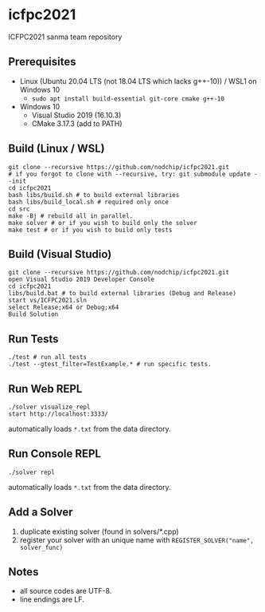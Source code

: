 # icfpc2021
ICFPC2021 sanma team repository

## Prerequisites

* Linux (Ubuntu 20.04 LTS (not 18.04 LTS which lacks g++-10)) / WSL1 on Windows 10
  * `sudo apt install build-essential git-core cmake g++-10`
* Windows 10
  * Visual Studio 2019 (16.10.3)
  * CMake 3.17.3 (add to PATH)

## Build (Linux / WSL)

```
git clone --recursive https://github.com/nodchip/icfpc2021.git
# if you forgot to clone with --recursive, try: git submodule update --init
cd icfpc2021
bash libs/build.sh # to build external libraries
bash libs/build_local.sh # required only once
cd src
make -Bj # rebuild all in parallel.
make solver # or if you wish to build only the solver
make test # or if you wish to build only tests
```

## Build (Visual Studio)

```
git clone --recursive https://github.com/nodchip/icfpc2021.git
open Visual Studio 2019 Developer Console
cd icfpc2021
libs/build.bat # to build external libraries (Debug and Release)
start vs/ICFPC2021.sln
select Release;x64 or Debug;x64
Build Solution
```

## Run Tests

```
./test # run all tests
./test --gtest_filter=TestExample.* # run specific tests.
```

## Run Web REPL

```
./solver visualize_repl
start http://localhost:3333/
```

automatically loads `*.txt` from the data directory.

## Run Console REPL

```
./solver repl
```

automatically loads `*.txt` from the data directory.

## Add a Solver

1. duplicate existing solver (found in solvers/*.cpp)
2. register your solver with an unique name with `REGISTER_SOLVER("name", solver_func)`

## Notes

* all source codes are UTF-8.
* line endings are LF.
